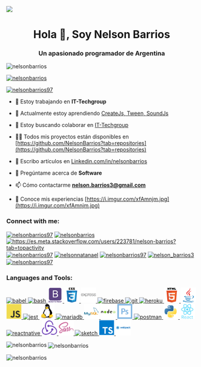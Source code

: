   

![](https://i.imgur.com/ZVluA8f.jpg)

<h1 align="center">Hola 👋, Soy Nelson Barrios</h1>
<h3 align="center">Un apasionado programador de Argentina</h3>

<p align="left"> <img src="https://komarev.com/ghpvc/?username=nelsonbarrios&label=Profile%20views&color=0e75b6&style=flat" alt="nelsonbarrios" /> </p>

<p align="left"> <a href="https://github.com/ryo-ma/github-profile-trophy"><img src="https://github-profile-trophy.vercel.app/?username=nelsonbarrios" alt="nelsonbarrios" /></a> </p>

<p align="left"> <a href="https://twitter.com/nelsonbarrios97" target="blank"><img src="https://img.shields.io/twitter/follow/nelsonbarrios97?logo=twitter&style=for-the-badge" alt="nelsonbarrios97" /></a> </p>

- 🔭 Estoy trabajando en **IT-Techgroup**

- 🌱 Actualmente estoy aprendiendo [CreateJs, Tween, SoundJs](https://nelsonbarrios.github.io/blackjackjs/)

- 👯 Estoy buscando colaborar en [IT-Techgroup](https://github.com/NelsonBarrios/blackjackjs)

- 👨‍💻 Todos mis proyectos están disponibles en [https://github.com/NelsonBarrios?tab=repositories](https://github.com/NelsonBarrios?tab=repositories)

- 📝 Escribo artículos en [Linkedin.com/in/nelsonbarrios](Linkedin.com/in/nelsonbarrios)

- 💬 Pregúntame acerca de **Software**

- 📫 Cómo contactarme **nelson.barrios3@gmail.com**

- 📄 Conoce mis experiencias [https://i.imgur.com/xfAmnjm.jpg](https://i.imgur.com/xfAmnjm.jpg)

<h3 align="left">Connect with me:</h3>
<p align="left">
<a href="https://twitter.com/nelsonbarrios97" target="blank"><img align="center" src="https://raw.githubusercontent.com/rahuldkjain/github-profile-readme-generator/neutral-icons/src/images/icons/Social/twitter.svg" alt="nelsonbarrios97" height="30" width="40" /></a>
<a href="https://linkedin.com/in/nelsonbarrios" target="blank"><img align="center" src="https://raw.githubusercontent.com/rahuldkjain/github-profile-readme-generator/neutral-icons/src/images/icons/Social/linked-in-alt.svg" alt="nelsonbarrios" height="30" width="40" /></a>
<a href="https://stackoverflow.com/users/https://es.meta.stackoverflow.com/users/223781/nelson-barrios?tab=topactivity" target="blank"><img align="center" src="https://raw.githubusercontent.com/rahuldkjain/github-profile-readme-generator/neutral-icons/src/images/icons/Social/stack-overflow.svg" alt="https://es.meta.stackoverflow.com/users/223781/nelson-barrios?tab=topactivity" height="30" width="40" /></a>
<a href="https://fb.com/nelsonbarrios97" target="blank"><img align="center" src="https://raw.githubusercontent.com/rahuldkjain/github-profile-readme-generator/neutral-icons/src/images/icons/Social/facebook.svg" alt="nelsonbarrios97" height="30" width="40" /></a>
<a href="https://instagram.com/nelsonnatanael" target="blank"><img align="center" src="https://raw.githubusercontent.com/rahuldkjain/github-profile-readme-generator/neutral-icons/src/images/icons/Social/instagram.svg" alt="nelsonnatanael" height="30" width="40" /></a>
<a href="https://www.youtube.com/c/nelsonbarrios97" target="blank"><img align="center" src="https://raw.githubusercontent.com/rahuldkjain/github-profile-readme-generator/neutral-icons/src/images/icons/Social/youtube.svg" alt="nelsonbarrios97" height="30" width="40" /></a>
<a href="https://www.hackerrank.com/nelson_barrios3" target="blank"><img align="center" src="https://raw.githubusercontent.com/rahuldkjain/github-profile-readme-generator/neutral-icons/src/images/icons/Social/hackerrank.svg" alt="nelson_barrios3" height="30" width="40" /></a>
<a href="https://discord.gg/nelsonbarrios97" target="blank"><img align="center" src="https://raw.githubusercontent.com/rahuldkjain/github-profile-readme-generator/neutral-icons/src/images/icons/Social/discord.svg" alt="nelsonbarrios97" height="30" width="40" /></a>
</p>

<h3 align="left">Languages and Tools:</h3>
<p align="left"> <a href="https://babeljs.io/" target="_blank"> <img src="https://www.vectorlogo.zone/logos/babeljs/babeljs-icon.svg" alt="babel" width="40" height="40"/> </a> <a href="https://www.gnu.org/software/bash/" target="_blank"> <img src="https://www.vectorlogo.zone/logos/gnu_bash/gnu_bash-icon.svg" alt="bash" width="40" height="40"/> </a> <a href="https://getbootstrap.com" target="_blank"> <img src="https://raw.githubusercontent.com/devicons/devicon/master/icons/bootstrap/bootstrap-plain-wordmark.svg" alt="bootstrap" width="40" height="40"/> </a> <a href="https://www.w3schools.com/css/" target="_blank"> <img src="https://raw.githubusercontent.com/devicons/devicon/master/icons/css3/css3-original-wordmark.svg" alt="css3" width="40" height="40"/> </a> <a href="https://expressjs.com" target="_blank"> <img src="https://raw.githubusercontent.com/devicons/devicon/master/icons/express/express-original-wordmark.svg" alt="express" width="40" height="40"/> </a> <a href="https://firebase.google.com/" target="_blank"> <img src="https://www.vectorlogo.zone/logos/firebase/firebase-icon.svg" alt="firebase" width="40" height="40"/> </a> <a href="https://git-scm.com/" target="_blank"> <img src="https://www.vectorlogo.zone/logos/git-scm/git-scm-icon.svg" alt="git" width="40" height="40"/> </a> <a href="https://heroku.com" target="_blank"> <img src="https://www.vectorlogo.zone/logos/heroku/heroku-icon.svg" alt="heroku" width="40" height="40"/> </a> <a href="https://www.w3.org/html/" target="_blank"> <img src="https://raw.githubusercontent.com/devicons/devicon/master/icons/html5/html5-original-wordmark.svg" alt="html5" width="40" height="40"/> </a> <a href="https://www.java.com" target="_blank"> <img src="https://raw.githubusercontent.com/devicons/devicon/master/icons/java/java-original.svg" alt="java" width="40" height="40"/> </a> <a href="https://developer.mozilla.org/en-US/docs/Web/JavaScript" target="_blank"> <img src="https://raw.githubusercontent.com/devicons/devicon/master/icons/javascript/javascript-original.svg" alt="javascript" width="40" height="40"/> </a> <a href="https://jestjs.io" target="_blank"> <img src="https://www.vectorlogo.zone/logos/jestjsio/jestjsio-icon.svg" alt="jest" width="40" height="40"/> </a> <a href="https://www.linux.org/" target="_blank"> <img src="https://raw.githubusercontent.com/devicons/devicon/master/icons/linux/linux-original.svg" alt="linux" width="40" height="40"/> </a> <a href="https://mariadb.org/" target="_blank"> <img src="https://www.vectorlogo.zone/logos/mariadb/mariadb-icon.svg" alt="mariadb" width="40" height="40"/> </a> <a href="https://www.mysql.com/" target="_blank"> <img src="https://raw.githubusercontent.com/devicons/devicon/master/icons/mysql/mysql-original-wordmark.svg" alt="mysql" width="40" height="40"/> </a> <a href="https://nodejs.org" target="_blank"> <img src="https://raw.githubusercontent.com/devicons/devicon/master/icons/nodejs/nodejs-original-wordmark.svg" alt="nodejs" width="40" height="40"/> </a> <a href="https://www.photoshop.com/en" target="_blank"> <img src="https://raw.githubusercontent.com/devicons/devicon/master/icons/photoshop/photoshop-line.svg" alt="photoshop" width="40" height="40"/> </a> <a href="https://postman.com" target="_blank"> <img src="https://www.vectorlogo.zone/logos/getpostman/getpostman-icon.svg" alt="postman" width="40" height="40"/> </a> <a href="https://www.python.org" target="_blank"> <img src="https://raw.githubusercontent.com/devicons/devicon/master/icons/python/python-original.svg" alt="python" width="40" height="40"/> </a> <a href="https://reactjs.org/" target="_blank"> <img src="https://raw.githubusercontent.com/devicons/devicon/master/icons/react/react-original-wordmark.svg" alt="react" width="40" height="40"/> </a> <a href="https://reactnative.dev/" target="_blank"> <img src="https://reactnative.dev/img/header_logo.svg" alt="reactnative" width="40" height="40"/> </a> <a href="https://redux.js.org" target="_blank"> <img src="https://raw.githubusercontent.com/devicons/devicon/master/icons/redux/redux-original.svg" alt="redux" width="40" height="40"/> </a> <a href="https://sass-lang.com" target="_blank"> <img src="https://raw.githubusercontent.com/devicons/devicon/master/icons/sass/sass-original.svg" alt="sass" width="40" height="40"/> </a> <a href="https://www.sketch.com/" target="_blank"> <img src="https://www.vectorlogo.zone/logos/sketchapp/sketchapp-icon.svg" alt="sketch" width="40" height="40"/> </a> <a href="https://www.typescriptlang.org/" target="_blank"> <img src="https://raw.githubusercontent.com/devicons/devicon/master/icons/typescript/typescript-original.svg" alt="typescript" width="40" height="40"/> </a> <a href="https://webpack.js.org" target="_blank"> <img src="https://raw.githubusercontent.com/devicons/devicon/d00d0969292a6569d45b06d3f350f463a0107b0d/icons/webpack/webpack-original-wordmark.svg" alt="webpack" width="40" height="40"/> </a> </p>

<p><img align="left" src="https://github-readme-stats.vercel.app/api/top-langs?username=nelsonbarrios&show_icons=true&locale=en&layout=compact" alt="nelsonbarrios" /></p>

<p>&nbsp;<img align="center" src="https://github-readme-stats.vercel.app/api?username=nelsonbarrios&show_icons=true&locale=en" alt="nelsonbarrios" /></p>

<p><img align="center" src="https://github-readme-streak-stats.herokuapp.com/?user=nelsonbarrios&" alt="nelsonbarrios" /></p>
